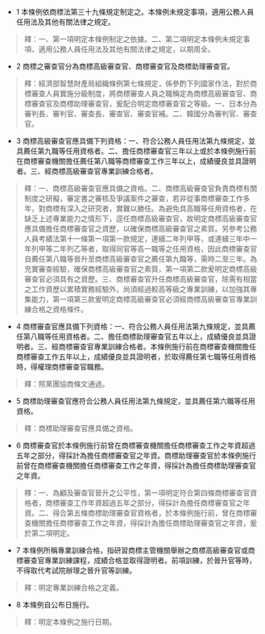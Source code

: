 * 1 本條例依商標法第三十九條規定制定之。本條例未規定事項，適用公務人員任用法及其他有關法律之規定。

> 釋：一、第一項明定本條例制定之依據。二、第二項明定本條例未規定事項，適用公務人員任用法及其他有關法律之規定，以期周全。

* 2 商標之審查官分為商標高級審查官、商標審查官及商標助理審查官。

> 釋：經濟部智慧財產局組織條例第七條規定，係參酌下列國家作法，對於商標審查人員實施分級制度，將商標審查人員之職稱定為商標高級審查官、商標審查官及商標助理審查官，爰配合明定商標審查官之等級。一、日本分為審判長、審判官、審查長、審查官、審查官補。二、韓國分為審判官、審查官。

* 3 商標高級審查官應具備下列資格：一、符合公務人員任用法第九條規定，並具薦任第九職等任用資格者。二、擔任商標審查官三年以上或於本條例施行前在商標審查機關擔任薦任第八職等商標審查工作三年以上，成績優良並具證明者。三、經商標高級審查官專業訓練合格者。

> 釋：一、商標高級審查官應具備之資格。二、商標高級審查官負責商標有關制度之研擬，審定書之審核及爭議案件之審查，若非從事商標審查工作多年，對商標有深入之研究者，實難以勝任。為避免具高職等任用資格者，在缺乏上述專業能力之情形下，逕任商標高級審查官，故明定商標高級審查官應具備擔任商標審查官之資歷，以確保商標高級審查官之素質。另參考公務人員考績法第十一條第一項第一款規定，連續二年列甲等，或連續三年中一年列甲等二年列乙等者，取得同官等高一職等之任用資格，因此商標審查官自薦任第八職等晉升至商標高級審查官之薦任第九職等，需時二至三年。為充實審查經驗，確保商標高級審查官之素質，第一項第二款爰明定商標高級審查官必須具有之資歷。三、商標審查官升任商標高級審查官，除需有相當之工作資歷以累積實務經驗外，尚須經過較高等級之專業訓練，以加強其專集能力，第一項第三款爰明定商標高級審查官必須經商標高級審查官專業訓練合格之資格條件。

* 4 商標審查官應具備下列資格：一、符合公務人員任用法第九條規定，並具薦任第八職等任用資格者。二、擔任商標助理審查官五年以上，成績優良並具證明者。三、經商標審查官專業訓練合格者。本條例施行前在商標審查機關擔任商標審查工作五年以上，成績優良並具證明者，於取得薦任第七職等任用資格時，得權理商標審查官職務。

> 釋：照黨團協商條文通過。

* 5 商標助理審查官應符合公務人員任用法第九條規定，並具薦任第六職等任用資格。

> 釋：商標助理審查官應具備之資格。

* 6 商標審查官於本條例施行前曾在商標審查機關擔任商標審查工作之年資超過五年之部分，得採計為擔任商標審查官之年資。商標助理審查官於本條例施行前曾在商標審查機關擔任商標審查工作之年資，得採計為擔任商標助理審查官之年資。

> 釋：一、為顧及審查官晉升之公平性，第一項明定符合第四條商標審查官資格者，商標審查工作年資超過五年之部分，得採計為擔任商標審查官之年資。二、得合第五條商標助理審查官資格者，於本條例施行前，曾在商標審查機關擔任商標審查工作之年資，得採計為擔任商標助理審查官之年資，爰於第二項明定。

* 7 本條例所稱專業訓練合格，指研習商標主管機關舉辦之商標高級審查官或商標審查官專業訓練課程，成績合格並取得證明者。前項訓練，於晉升官等時，不得取代考試院辦理之晉升官等訓練。

> 釋：明定專業訓練合格之定義。

* 8 本條例自公布日施行。

> 釋：明定本條例之施行日期。

